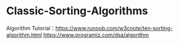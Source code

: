 # Classic-Sorting-Algorithms
Algorithm Tutorial：https://www.runoob.com/w3cnote/ten-sorting-algorithm.html
https://www.programiz.com/dsa/algorithm
